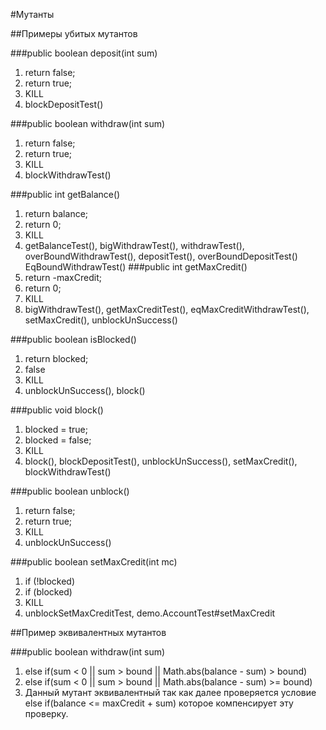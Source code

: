 #Мутанты

##Примеры убитых мутантов

###public boolean deposit(int sum)
1. return false;
2. return true;
3. KILL
4. blockDepositTest()

###public boolean withdraw(int sum)
1. return false;
2. return true;
3. KILL
4. blockWithdrawTest()

###public int getBalance()
1. return balance;
2. return 0;
3. KILL
4. getBalanceTest(), bigWithdrawTest(), withdrawTest(), overBoundWithdrawTest(), depositTest(), overBoundDepositTest()
EqBoundWithdrawTest()
###public int getMaxCredit()
1. return -maxCredit;
2. return 0;
3. KILL
4. bigWithdrawTest(), getMaxCreditTest(), eqMaxCreditWithdrawTest(), setMaxCredit(), unblockUnSuccess()

###public boolean isBlocked()
1. return blocked;
2. false
3. KILL
4. unblockUnSuccess(), block()

###public void block()
1. blocked = true;
2. blocked = false;
3. KILL
4. block(),  blockDepositTest(), unblockUnSuccess(), setMaxCredit(), blockWithdrawTest()

###public boolean unblock()
1. return false;
2. return true;
3. KILL
4. unblockUnSuccess()

###public boolean setMaxCredit(int mc)
1. if (!blocked)
2. if (blocked)
3. KILL
4. unblockSetMaxCreditTest, demo.AccountTest#setMaxCredit

##Пример эквивалентных мутантов

###public boolean withdraw(int sum)
1. else if(sum < 0 || sum > bound || Math.abs(balance - sum) > bound)
2. else if(sum < 0 || sum > bound || Math.abs(balance - sum) >= bound)
3. Данный мутант эквивалентный так как далее проверяется условие else if(balance <= maxCredit + sum)
которое компенсирует эту проверку.